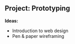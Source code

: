 Project: Prototyping
--------------------

__Ideas:__

* Introduction to web design
* Pen & paper wireframing
